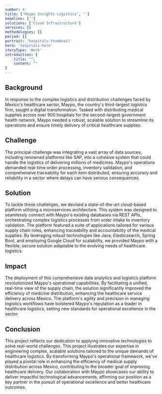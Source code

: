 ```yaml
---
number: 8
title: ['Maypo Insights Logistics', '']
headline: ['']
solutions: ['Cloud Infrastructure']
services: []
methodologies: []
period: []
portrait: 'hospitals-thumbnail'
hero: 'hospitals-hero'
storyType: 'Work'
introduction: {
    title: "",
    content: ""
}
---
```



## Background

In response to the complex logistics and distribution challenges faced by Mexico's healthcare sector, Maypo, the country's third-largest logistics firm, sought a digital transformation. Tasked with distributing medical supplies across over 900 hospitals for the second-largest government health network, Maypo needed a robust, scalable solution to streamline its operations and ensure timely delivery of critical healthcare supplies.

## Challenge

The principal challenge was integrating a vast array of data sources, including renowned platforms like SAP, into a cohesive system that could handle the logistics of delivering millions of medicines. Maypo's operations demanded real-time order processing, inventory validation, and comprehensive traceability for each item distributed, ensuring accuracy and reliability in a sector where delays can have serious consequences.

## Solution

To tackle these challenges, we devised a state-of-the-art cloud-based platform utilizing a microservices architecture. This system was designed to seamlessly connect with Maypo's existing databases via REST APIs, orchestrating complex logistics processes from order intake to inventory validation. The platform featured a suite of applications tailored for various supply chain roles, enhancing traceability and accountability of the medical supplies. By leveraging robust technologies like Java, Elasticsearch, Spring Boot, and employing Google Cloud for scalability, we provided Maypo with a flexible, secure solution adaptable to the evolving needs of healthcare logistics.

## Impact

The deployment of this comprehensive data analytics and logistics platform revolutionized Maypo's operational capabilities. By facilitating a unified, real-time view of the supply chain, the solution significantly improved the efficiency of medicine distribution, enhancing the healthcare service delivery across Mexico. The platform's agility and precision in managing logistics workflows have bolstered Maypo's reputation as a leader in healthcare logistics, setting new standards for operational excellence in the sector.

## Conclusion

This project reflects our dedication to applying innovative technologies to solve real-world challenges. This project illustrates our expertise in engineering complex, scalable solutions tailored to the unique demands of healthcare logistics. By transforming Maypo's operational framework, we've played a pivotal role in enhancing the efficiency of medical supply distribution across Mexico, contributing to the broader goal of improving healthcare delivery. Our collaboration with Maypo showcases our ability to deliver impactful technological advancements, affirming our position as a key partner in the pursuit of operational excellence and better healthcare outcomes.